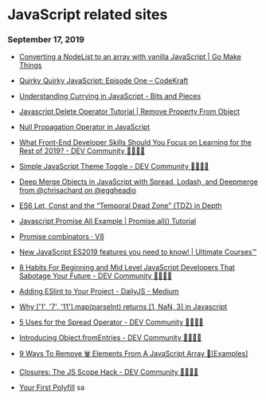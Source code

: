 # JavaScript related sites

### September 17, 2019 
- [Converting a NodeList to an array with vanilla JavaScript | Go Make Things](https://gomakethings.com/converting-a-nodelist-to-an-array-with-vanilla-javascript/) 


- [Quirky Quirky JavaScript: Episode One – CodeKraft](https://abdulapopoola.com/2014/05/18/quirky-quirky-javascript-episode-one/) 


- [Understanding Currying in JavaScript - Bits and Pieces](https://blog.bitsrc.io/understanding-currying-in-javascript-ceb2188c339) 


- [Javascript Delete Operator Tutorial | Remove Property From Object](https://appdividend.com/2019/02/20/javascript-delete-operator-tutorial-remove-property-from-object/) 
- [Null Propagation Operator in JavaScript](https://ponyfoo.com/articles/null-propagation-operator) 


- [What Front-End Developer Skills Should You Focus on Learning for the Rest of 2019? - DEV Community 👩‍💻👨‍💻](https://dev.to/frontendmasters/what-front-end-developer-skills-should-you-focus-on-learning-for-the-rest-of-2019-10c5) 

- [Simple JavaScript Theme Toggle - DEV Community 👩‍💻👨‍💻](https://dev.to/ryan_furrer/simple-javascript-theme-toggle-46ea) 

- [Deep Merge Objects in JavaScript with Spread, Lodash, and Deepmerge from @chrisachard on @eggheadio](https://egghead.io/lessons/javascript-deep-merge-objects-in-javascript-with-spread-lodash-and-deepmerge?pl=merge-objects-in-javascript-34b172d4)

- [ES6 Let, Const and the “Temporal Dead Zone” (TDZ) in Depth](https://ponyfoo.com/articles/es6-let-const-and-temporal-dead-zone-in-depth) 

- [Javascript Promise All Example | Promise.all() Tutorial](https://appdividend.com/2019/01/03/javascript-promise-all-example-promise-all-tutorial/) 

- [Promise combinators · V8](https://v8.dev/features/promise-combinators#promise.allsettled) 

- [New JavaScript ES2019 features you need to know! | Ultimate Courses™](https://ultimatecourses.com/blog/new-javascript-es2019-features-you-need-to-know#.XS8m6qlcMXA.twitter) 

- [8 Habits For Beginning and Mid Level JavaScript Developers That Sabotage Your Future - DEV Community 👩‍💻👨‍💻](https://dev.to/jsmanifest/8-habits-for-beginning-and-mid-level-javascript-developers-that-sabotage-your-future-48b4)

- [Adding ESlint to Your Project - DailyJS - Medium](https://medium.com/dailyjs/adding-eslint-to-your-project-7bd4feca35a8)

- [Why ['1', '7', '11'].map(parseInt) returns [1, NaN, 3] in Javascript](https://medium.com/dailyjs/parseint-mystery-7c4368ef7b21) 

- [5 Uses for the Spread Operator - DEV Community 👩‍💻👨‍💻](https://dev.to/laurieontech/5-uses-for-the-spread-operator-b9i) 

- [Introducing Object.fromEntries - DEV Community 👩‍💻👨‍💻](https://dev.to/laurieontech/introducing-object-fromentries-1d5l) 

- [9 Ways To Remove 🗑️ Elements From A JavaScript Array 📇[Examples]](https://love2dev.com/blog/javascript-remove-from-array/#remove-from-array-end)

- [Closures: The JS Scope Hack - DEV Community 👩‍💻👨‍💻](https://dev.to/steelvoltage/closures-the-js-scope-hack-3365) 

- [Your First Polyfill](https://javascriptplayground.com/writing-javascript-polyfill/) sa